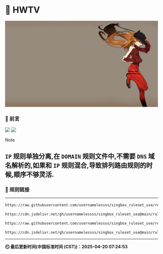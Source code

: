 
# 🧸 HWTV
![](https://raw.githubusercontent.com/usernamelessss/picture-bed/main/images/202504042256831.jpg)
### 📣 前言
![](https://shields.io/badge/-移除重复规则-ff69b4) ![](https://shields.io/badge/-IP&nbsp;规则单独存放不与&nbsp;DOMAIN&nbsp;等混合-green)
> [!NOTE]
**`IP` 规则单独分离,在 `DOMAIN` 规则文件中,不需要 `DNS` 域名解析的,如果和 `IP` 规则混合,导致排列路由规则的时候,顺序不够灵活.**
---

###  🔗 规则链接
---

```url
https://raw.githubusercontent.com/usernamelessss/singbox_ruleset_use/refs/heads/main/rule/HWTV/HWTV_No_IP.json
```

```url
https://cdn.jsdelivr.net/gh/usernamelessss/singbox_ruleset_use@main/rule/HWTV/HWTV_No_IP.json
```

```url
https://raw.githubusercontent.com/usernamelessss/singbox_ruleset_use/refs/heads/main/rule/HWTV/HWTV_No_IP.srs
```

```url
https://cdn.jsdelivr.net/gh/usernamelessss/singbox_ruleset_use@main/rule/HWTV/HWTV_No_IP.srs
```

---
**⏲️ 最后更新时间(中国标准时间 (CST))：2025-04-20 07:24:53**